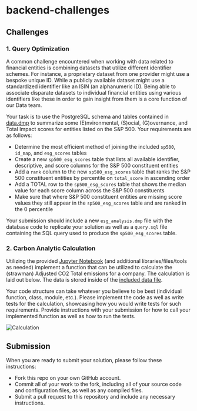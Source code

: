 # backend-challenges
## Challenges
### 1. Query Optimization
A common challenge encountered when working with data related to financial entities is combining datasets that utilize different identifier schemes. For instance, a proprietary dataset from one provider might use a bespoke unique ID. While a publicly available dataset might use a standardized identifier like an ISIN (an alphanumeric ID). Being able to associate disparate datasets to individual financial entities using various identifiers like these in order to gain insight from them is a core function of our Data team.

Your task is to use the PostgreSQL schema and tables contained in [data.dmp](/query_optimization/data.dmp?raw=true) to summarize some (E)nvironmental, (S)ocial, (G)overnance, and Total Impact scores for entities listed on the S&P 500. Your requirements are as follows:
* Determine the most efficient method of joining the included `sp500`, `id_map`, and `esg_scores` tables
* Create a new `sp500_esg_scores` table that lists all available identifier, descriptive, and score columns for the S&P 500 constituent entities
* Add a `rank` column to the new `sp500_esg_scores` table that ranks the S&P 500 constituent entities by percentile on `total_score` in ascending order
* Add a TOTAL row to the `sp500_esg_scores` table that shows the median value for each score column across the S&P 500 constituents 
* Make sure that where S&P 500 constituent entities are missing score values they still appear in the `sp500_esg_scores` table and are ranked in the 0 percentile

Your submission should include a new `esg_analysis.dmp` file with the database code to replicate your solution as well as a `query.sql` file containing the SQL query used to produce the `sp500_esg_scores` table.

### 2. Carbon Analytic Calculation
Utilizing the provided [Jupyter Notebook](/carbon_calculation/carbon_analytic_calculation.ipynb?raw=true) (and additional libraries/files/tools as needed) implement a function that can be utilized to calculate the (strawman) Adjusted CO2 Total emissions for a company. The calculation is laid out below. The data is stored inside of the [included data file](/carbon_calculation/data.json?raw=true). 

Your code structure can take whatever you believe to be best (individual function, class, module, etc.). Please implement the code as well as write tests for the calculation, showcasing how you would write tests for such requirements. Provide instructions with your submission for how to call your implemented function as well as how to run the tests.

![Calculation](/carbon_calculation/calculation.png?raw=true "Calculation")

## Submission
When you are ready to submit your solution, please follow these instructions:
* Fork this repo on your own GitHub account.
* Commit all of your work to the fork, including all of your source code and configuration files, as well as any compiled files.
* Submit a pull request to this repository and include any necessary instructions.
